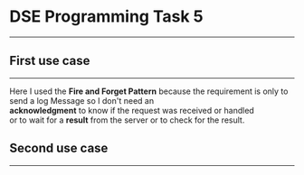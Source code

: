 # DSE Programming Task 5

---
## First use case

---
Here I used the **Fire and Forget Pattern** because the requirement is only to send a log Message so I don't need an  
**acknowledgment** to know if the request was received or handled  
or to wait for a **result** from the server or to check for the result.

## Second use case

---